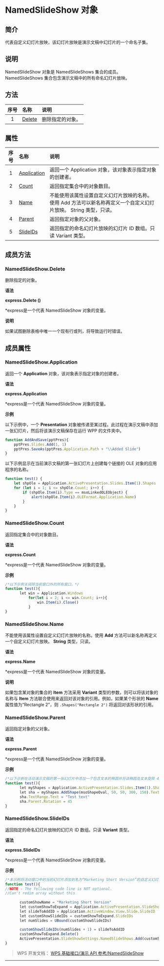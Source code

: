# NamedSlideShow 对象

## 简介

代表自定义幻灯片放映，该幻灯片放映是演示文稿中幻灯片的一个命名子集。

## 说明

NamedSlideShow 对象是 NamedSlideShows 集合的成员。 NamedSlideShows 集合包含演示文稿中的所有命名幻灯片放映。

## 方法

| 序号 | 名称                             | 说明             |
|:----:|:---------------------------------|:-----------------|
|  1   | [Delete](#NamedSlideShow.Delete) | 删除指定的对象。 |

## 属性

| 序号 | 名称                                       | 说明                                                                                                              |
|:----:|:-------------------------------------------|:------------------------------------------------------------------------------------------------------------------|
|  1   | [Application](#NamedSlideShow.Application) | 返回一个 Application 对象，该对象表示指定对象的创建者。                                                           |
|  2   | [Count](#NamedSlideShow.Count)             | 返回指定集合中的对象数目。                                                                                        |
|  3   | [Name](#NamedSlideShow.Name)               | 不能使用该属性设置自定义幻灯片放映的名称。使用 Add 方法可以新名称再定义一个自定义幻灯片放映。 String 类型，只读。 |
|  4   | [Parent](#NamedSlideShow.Parent)           | 返回指定对象的父对象。                                                                                            |
|  5   | [SlideIDs](#NamedSlideShow.SlideIDs)       | 返回指定的命名幻灯片放映的幻灯片 ID 数组。只读 Variant 类型。                                                     |

## 成员方法

### NamedSlideShow.Delete

删除指定的对象。

**语法**

**express.Delete ()**

\*express是一个代表 NamedSlideShow 对象的变量。

**说明**

如果试图删除表格中唯一一个现有行或列，将导致运行时错误。

## 成员属性

### NamedSlideShow.Application

返回一个 **Application** 对象，该对象表示指定对象的创建者。

**语法**

**express.Application**

\*express是一个代表 NamedSlideShow 对象的变量。

**示例**

以下示例中，一个 **Presentation** 对象被传递至某过程。此过程在演示文稿中添加一张幻灯片，然后将该演示文稿保存在运行 WPP 的文件夹中。

``` JavaScript
function AddAndSave(pptPres){
    pptPres.Slides.Add(1, 1)
    pptPres.SaveAs(pptPres.Application.Path + "\\Added Slide")
}
```

以下示例显示在当前演示文稿的第一张幻灯片上创建每个链接的 OLE 对象的应用程序的名称。

``` JavaScript
function test() {
    let shpOle = Application.ActivePresentation.Slides.Item(1).Shapes
    for (let i = 1; i <= shpOle.Count; i++) {
        if (shpOle.Item(i).Type == msoLinkedOLEObject) {
            alert(shpOle.Item(i).OLEFormat.Application.Name)
        }
    }
}
```

### NamedSlideShow.Count

返回指定集合中的对象数目。

**语法**

**express.Count**

\*express是一个代表 NamedSlideShow 对象的变量。

**示例**

``` JavaScript
/*以下示例关闭除当前窗口外的所有窗口。*/
function test(){
　　　　let win = Application.Windows
   　　　　 for(let i = 2; i <= win.Count; i++){
    　　　　    win.Item(i).Close()
 　　　　   }
}
```

### NamedSlideShow.Name

不能使用该属性设置自定义幻灯片放映的名称。使用 **Add** 方法可以新名称再定义一个自定义幻灯片放映。 **String** 类型，只读。

**语法**

**express.Name**

\*express是一个代表 NamedSlideShow 对象的变量。

**说明**

如果包含某对象的集合的 **Item** 方法采用 **Variant** 类型的参数，则可以将该对象的名称与 **Item** 方法联合使用来返回对该对象的引用。例如，如果某个形状的 **Name** 属性值为“Rectangle 2”，则 ` .Shapes("Rectangle 2") ` 将返回对该形状的引用。

### NamedSlideShow.Parent

返回指定对象的父对象。

**语法**

**express.Parent**

\*express是一个代表 NamedSlideShow 对象的变量。

**示例**

``` JavaScript
/*以下示例在活动演示文稿的第一张幻灯片中添加一个包含文本的椭圆并将该椭圆及文本旋转 45 度。文本框的父对象就是包含文本的 Shape 对象。*/
function test(){
　　　　let myShapes = Application.ActivePresentation.Slides.Item(1).Shapes
　　　　let sha = myShapes.AddShape(msoShapeOval, 50, 50, 300, 150).TextFrame
　　　　sha.TextRange.Text = "Test text"
　　　　sha.Parent.Rotation = 45
}
```

### NamedSlideShow.SlideIDs

返回指定的命名幻灯片放映的幻灯片 ID 数组。只读 **Variant** 类型。

**语法**

**express.SlideIDs**

\*express是一个代表 NamedSlideShow 对象的变量。

**示例**

``` JavaScript
/*本示例将活动窗口中的当前幻灯片添加到名为“Marketing Short Version”的自定义幻灯片放映中。请注意，要保存修改后的自定义幻灯片放映版本，必须删除原始自定义放映，再使用相同名称重新添加。另请注意，要调整包含于 Variant 变量中的数组大小，必须在调整该数组大小前明确声明该变量。*/
function test(){
//NOTE - The following code line is NOT optional.
//Can't redim array without this
                                    
　　　　customShowName = "Marketing Short Version"
　　　　let customShowToExpand = Application.ActivePresentation.SlideShowSettings.NamedSlideShows.Item(customShowName)
　　　　let slideToAddID = Application.ActiveWindow.View.Slide.SlideID
　　　　let customShowSlideIDs = customShowToExpand.SlideIDs
　　　　let numSlides = UBound(customShowSlideIDs)
                                    
　　　　customShowSlideIDs(numSlides + 1) = slideToAddID
　　　　customShowToExpand.Delete()
　　　　ActivePresentation.SlideShowSettings.NamedSlideShows.Add(customShowName, customShowSlideIDs)
}
```

> WPS 开发文档： [WPS 基础接口/演示 API 参考/NamedSlideShow](https://qn.cache.wpscdn.cn/encs/doc/office_v19/index.htm)

------------------------------------------------------------------------

